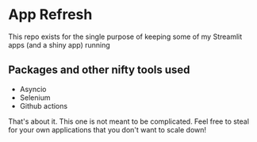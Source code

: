 # App Refresh
This repo exists for the single purpose of keeping some of my Streamlit apps (and a shiny app) running

## Packages and other nifty tools used
- Asyncio
- Selenium
- Github actions

That's about it. This one is not meant to be complicated. Feel free to steal for your own applications that you don't want to scale down!
